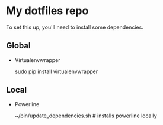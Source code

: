 My dotfiles repo
================

To set this up, you'll need to install some dependencies.

Global
------
- Virtualenvwrapper

    sudo pip install virtualenvwrapper

Local
-----
- Powerline

    ~/bin/update_dependencies.sh # installs powerline locally

